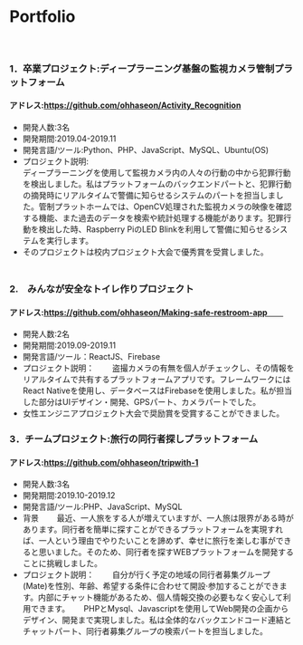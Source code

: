 # Portfolio
　　
### 1．卒業プロジェクト:ディープラーニング基盤の監視カメラ管制プラットフォーム  
#### アドレス:https://github.com/ohhaseon/Activity_Recognition   
+ 開発人数:3名  
+ 開発期間:2019.04-2019.11  
+ 開発言語/ツール:Python、PHP、JavaScript、MySQL、Ubuntu(OS)  
+ プロジェクト説明:  
ディープラーニングを使用して監視カメラ内の人々の行動の中から犯罪行動を検出しました。私はプラットフォームのバックエンドパートと、犯罪行動の摘発時にリアルタイムで警備に知らせるシステムのパートを担当しました。管制プラットホームでは、OpenCV処理された監視カメラの映像を確認する機能、また過去のデータを検索や統計処理する機能があります。犯罪行動を検出した時、Raspberry PiのLED Blinkを利用して警備に知らせるシステムを実行します。  
+ そのプロジェクトは校内プロジェクト大会で優秀賞を受賞しました。  
　　
### 2.　みんなが安全なトイレ作りプロジェクト　　
#### アドレス:https://github.com/ohhaseon/Making-safe-restroom-app　　
+ 開発人数:2名　　
+ 開発期間:2019.09-2019.11　　
+ 開発言語/ツール：ReactJS、Firebase　　
+ プロジェクト説明：　　
盗撮カメラの有無を個人がチェックし、その情報をリアルタイムで共有するプラットフォームアプリです。フレームワークにはReact Nativeを使用し、データベースはFirebaseを使用しました。私が担当した部分はUIデザイン・開発、GPSパート、カメラパートでした。　　
+ 女性エンジニアプロジェクト大会で奨励賞を受賞することができました。　　
　　　
### 3．チームプロジェクト:旅行の同行者探しプラットフォーム 　　
#### アドレス:https://github.com/ohhaseon/tripwith-1 　　
+ 開発人数:3名　　
+ 開発期間:2019.10-2019.12　　
+ 開発言語/ツール:PHP、JavaScript、MySQL　　
+ 背景　　
最近、一人旅をする人が増えていますが、一人旅は限界がある時があります。同行者を簡単に探すことができるプラットフォームを実現すれば、一人という理由でやりたいことを諦めず、幸せに旅行を楽しむ事ができると思いました。そのため、同行者を探すWEBプラットフォームを開発することに挑戦しました。　　
+ プロジェクト説明：　　
自分が行く予定の地域の同行者募集グループ(Mate)を性別、年齢、希望する条件に合わせて開設·参加することができます。内部にチャット機能があるため、個人情報交換の必要もなく安心して利用できます。　　
PHPとMysql、Javascriptを使用してWeb開発の企画からデザイン、開発まで実現しました。私は全体的なバックエンドコード連結とチャットパート、同行者募集グループの検索パートを担当しました。　　
